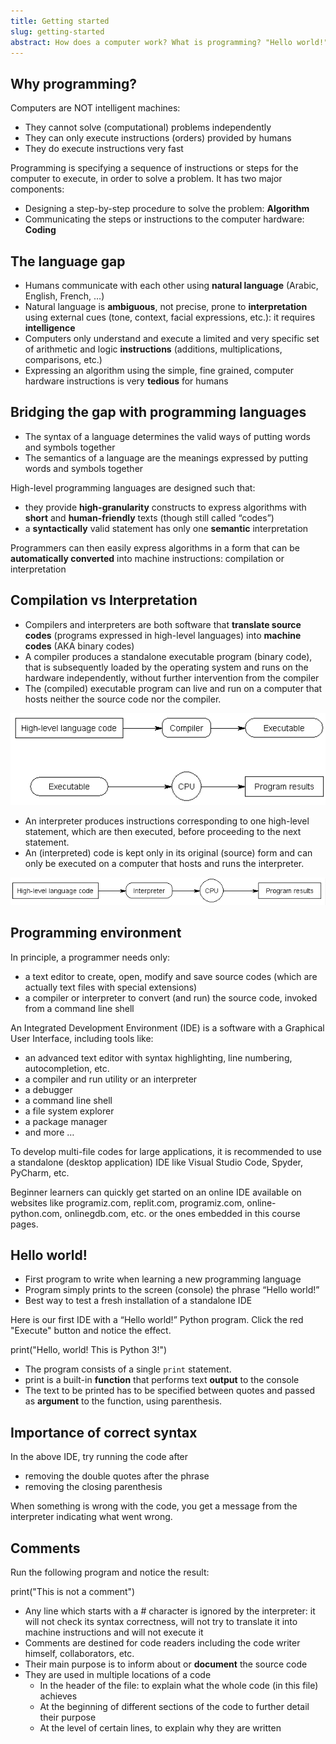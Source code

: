 ```yaml
---
title: Getting started
slug: getting-started
abstract: How does a computer work? What is programming? "Hello world!" and more.
---
```


## Why programming?

Computers are NOT intelligent machines:

* They cannot solve (computational) problems independently
* They can only execute instructions (orders) provided by humans
* They do execute instructions very fast

Programming is specifying a sequence of instructions or steps for the computer to execute, in order to solve a problem. It has two major components:

* Designing a step-by-step procedure to solve the problem: **Algorithm**
* Communicating the steps or instructions to the computer hardware: **Coding**

## The language gap

* Humans communicate with each other using **natural language** (Arabic, English, French, …)
* Natural language is **ambiguous**, not precise, prone to **interpretation** using external cues (tone, context, facial expressions, etc.): it requires **intelligence**
* Computers only understand and execute a limited and very specific set of arithmetic and logic **instructions** (additions, multiplications, comparisons, etc.)
* Expressing an algorithm using the simple, fine grained, computer hardware instructions is very **tedious** for humans

## Bridging the gap with programming languages

* The syntax of a language determines the valid ways of putting words and symbols together
* The semantics of a language are the meanings expressed by putting words and symbols together

High-level programming languages are designed such that:

* they provide **high-granularity** constructs to express algorithms with **short** and **human-friendly** texts (though still called “codes”)
* a **syntactically** valid statement has only one **semantic** interpretation

Programmers can then easily express algorithms in a form that can be **automatically converted** into machine instructions: compilation or interpretation

## Compilation vs Interpretation

* Compilers and interpreters are both software that **translate source codes** (programs expressed in high-level languages) into **machine codes** (AKA binary codes)
* A compiler produces a standalone executable program (binary code), that is subsequently loaded by the operating system and runs on the hardware independently, without further intervention from the compiler
* The (compiled) executable program can live and run on a computer that hosts neither the source code nor the compiler.

![](/assets/images/Lec1-1.png)

* An interpreter produces instructions corresponding to one high-level statement, which are then executed, before proceeding to the next statement. 
* An (interpreted) code is kept only in its original (source) form and can only be executed on a computer that hosts and runs the interpreter.

![](/assets/images/Lec1-2.png)

## Programming environment
In principle, a programmer needs only:

* a text editor to create, open, modify and save source codes (which are actually text files with special extensions)
* a compiler or interpreter to convert (and run) the source code, invoked from a command line shell

An Integrated Development Environment (IDE) is a software with a Graphical User Interface, including tools like:

* an advanced text editor with syntax highlighting, line numbering, autocompletion, etc.
* a compiler and run utility or an interpreter
* a debugger
* a command line shell
* a file system explorer
* a package manager
* and more …

To develop multi-file codes for large applications, it is recommended to use a standalone (desktop application) IDE like Visual Studio Code, Spyder, PyCharm, etc. 

Beginner learners can quickly get started on an online IDE available on websites like programiz.com, replit.com, programiz.com, online-python.com, onlinegdb.com, etc. or the ones embedded in this course pages. 

## Hello world!

* First program to write when learning a new programming language
* Program simply prints to the screen (console) the phrase “Hello world!”
* Best way to test a fresh installation of a standalone IDE

Here is our first IDE with a “Hello world!” Python program. Click the red "Execute" button and notice the effect.

<div data-pym-src="https://www.jdoodle.com/plugin"
data-language="python3"  data-version-index="3.11.5" data-libs="">
print("Hello, world! This is Python 3!")
</div>


* The program consists of a single `print` statement.
* print is a built-in **function** that performs text **output** to the console
* The text to be printed has to be specified between quotes and passed as **argument** to the function, using parenthesis.

## Importance of correct syntax

In the above IDE, try running the code after

* removing the double quotes after the phrase
* removing the closing parenthesis

When something is wrong with the code, you get a message from the interpreter indicating what went wrong.

## Comments

Run the following program and notice the result:

<div data-pym-src="https://www.jdoodle.com/plugin"
data-language="python3"  data-version-index="3.11.5" data-libs="">
print("This is not a comment")
</div>


* Any line which starts with a # character is ignored by the interpreter: it will not check its syntax correctness, will not try to translate it into machine instructions and will not execute it
* Comments are destined for code readers including the code writer himself, collaborators, etc.
* Their main purpose is to inform about or **document** the source code
* They are used in multiple locations of a code
  * In the header of the file: to explain what the whole code (in this file) achieves
  * At the beginning of different sections of the code to further detail their purpose
  * At the level of certain lines, to explain why they are written